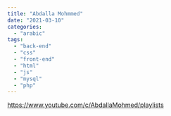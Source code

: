```yaml
---
title: "Abdalla Mohmmed"
date: "2021-03-10"
categories: 
  - "arabic"
tags: 
  - "back-end"
  - "css"
  - "front-end"
  - "html"
  - "js"
  - "mysql"
  - "php"
---
```


https://www.youtube.com/c/AbdallaMohmed/playlists
